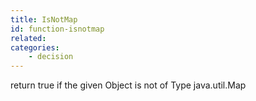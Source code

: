 ```yaml
---
title: IsNotMap
id: function-isnotmap
related:
categories:
    - decision
---
```


return true if the given Object is not of Type java.util.Map